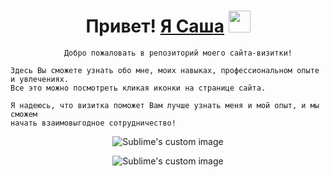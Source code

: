 
<h1 align="center">Привет! <a href="https://philt27.github.io/" target="_blank">Я Саша</a>  
<img src="https://github.com/blackcater/blackcater/raw/main/images/Hi.gif" height="35"/></h1>

```
            Добро пожаловать в репозиторий моего сайта-визитки!

Здесь Вы сможете узнать обо мне, моих навыках, профессиональном опыте и увлечениях. 
Все это можно посмотреть кликая иконки на странице сайта. 

Я надеюсь, что визитка поможет Вам лучше узнать меня и мой опыт, и мы сможем 
начать взаимовыгодное сотрудничество!  
```

 <p align="center">
  <img src="https://github.com/philt27/philt27.github.io/assets/124879514/ef0aabaa-ac81-4732-8959-bf8202a203af" alt="Sublime's custom image"/>
</p>

<p align="center">
  <img src="https://github.com/philt27/philt27.github.io/assets/124879514/566ac4f7-ea32-4068-81d9-012003c1df07" alt="Sublime's custom image"/>
</p>